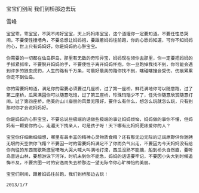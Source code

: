 宝宝们别闹 我们到桥那边去玩

雪峰


    宝宝乖，乖宝宝，不哭不闹好宝宝，天上妈妈疼宝宝，这个道理你一定要知道。不要任性总哭闹，不要使性撞墙角，不要总想让妈妈抱，要跟着妈妈往前跑，你的心愿妈知道，可你不知妈妈的心，世上只有妈妈好，你是妈妈的心肝宝宝。

    你需要的一切都在仙岛群岛，那里有无数的奇珍异宝，妈妈现在领你去那里，你一定要把妈妈的手抓紧抓牢，不要脱开妈妈的手，不要使性子离开妈妈怀抱，你一旦跑掉我找不到，你可能会遇到许多的狼虫虎豹，人生的路有千万条，可最好最美的路你找不到，瞎碰瞎撞会受伤，伤痕累累你走不到仙岛。

    你的需要妈知道，满足你的需要必须要过几座桥，过了第一座桥，鲜花满地你可以随意跑，过了第二座桥，瓜果满园你可以随意吃饱，过了第三座桥，珍珠玛瑙少不了，任凭你随意欣赏随意打闹，过了第四座桥，绝美的山川靡丽的风景无限好，要什么有什么，想怎么玩就怎么玩，只有到那时你才会说妈妈好。

    你是妈妈的心肝宝宝，不要总说些极端的话做些极端的事让妈妈烦恼，妈妈做的事你不懂，但妈妈有一颗爱你的心，走遍天下找亲人，可是孩子呀！天下哪有比妈妈更疼爱你的人？

    宝宝你仔细瞅细细想，哪里有最丰富的精神心灵物质食粮？还有那无边无际的辽阔原野供你驰骋无垠的天空供你飞翔？不要因一时的需要妈妈满足不了你而负气出走，不要因为今天妈妈没有给你向往的东西而歇斯底里嚎啕大哭大喊大叫满地打滚，西瓜没熟不能摘，船到桥头自然直，要听鸟音进山林，要想游泳下河洋，时机未到你不能急，妈妈的话语要牢记，不要因小失大到时候追悔不及，不要贪图一时的安逸而失去桥那边一望无际令你心旷神怡的美丽。

    宝宝们别闹，跟着妈妈往前跑，我们到桥那边去玩！

    2013/1/7



